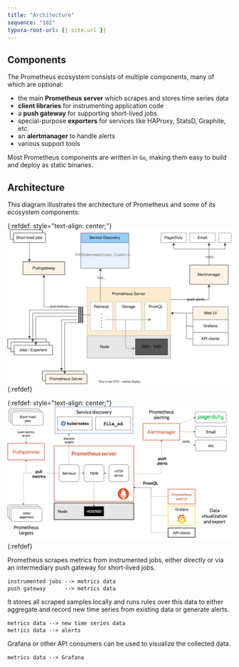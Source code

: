```yaml
---
title: "Architecture"
sequence: "102"
typora-root-url: {{ site.url }}
---
```


## Components

The Prometheus ecosystem consists of multiple components, many of which are optional:

- the main **Prometheus server** which scrapes and stores time series data
- **client libraries** for instrumenting application code
- a **push gateway** for supporting short-lived jobs
- special-purpose **exporters** for services like HAProxy, StatsD, Graphite, etc.
- an **alertmanager** to handle alerts
- various support tools

Most Prometheus components are written in `Go`, making them easy to build and deploy as static binaries.

## Architecture

This diagram illustrates the architecture of Prometheus and some of its ecosystem components:

{:refdef: style="text-align: center;"}
![](/assets/images/prometheus/prometheus-architecture.svg)
{:refdef}

{:refdef: style="text-align: center;"}
![](/assets/images/prometheus/prometheus-architecture.png)
{:refdef}

Prometheus scrapes metrics from instrumented jobs,
either directly or via an intermediary push gateway for short-lived jobs.

```text
instrumented jobs --> metrics data
push gateway      --> metrics data
```

It stores all scraped samples locally and runs rules over this data to
either aggregate and record new time series from existing data or generate alerts.

```text
metrics data --> new time series data
metrics data --> alerts
```

Grafana or other API consumers can be used to visualize the collected data.

```text
metrics data --> Grafana
```
